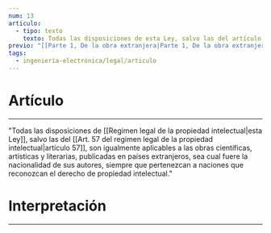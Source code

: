 ```yaml
---
num: 13
articulo:
  - tipo: texto
    texto: Todas las disposiciones de esta Ley, salvo las del artículo 57, son igualmente aplicables a las obras científicas, artísticas y literarias, publicadas en países extranjeros, sea cual fuere la nacionalidad de sus autores, siempre que pertenezcan a naciones que reconozcan el derecho de propiedad intelectual.
previo: "[[Parte 1, De la obra extranjera|Parte 1, De la obra extranjera]]"
tags:
  - ingeniería-electrónica/legal/articulo
---
```

# Artículo
---
"Todas las disposiciones de [[Regimen legal de la propiedad intelectual|esta Ley]], salvo las del [[Art. 57 del regimen legal de la propiedad intelectual|artículo 57]], son igualmente aplicables a las obras científicas, artísticas y literarias, publicadas en países extranjeros, sea cual fuere la nacionalidad de sus autores, siempre que pertenezcan a naciones que reconozcan el derecho de propiedad intelectual."

# Interpretación
---
